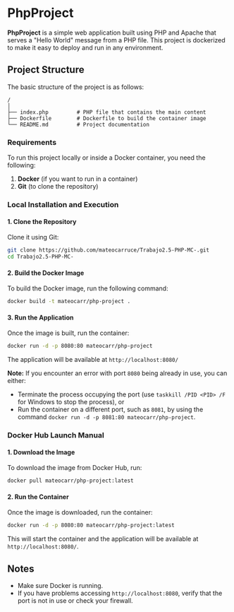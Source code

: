 # PhpProject

**PhpProject** is a simple web application built using PHP and Apache that serves a "Hello World" message from a PHP file. This project is dockerized to make it easy to deploy and run in any environment.

## Project Structure

The basic structure of the project is as follows:

```
/
│
├── index.php         # PHP file that contains the main content
├── Dockerfile        # Dockerfile to build the container image
└── README.md         # Project documentation
```

### Requirements

To run this project locally or inside a Docker container, you need the following:

1. **Docker** (if you want to run in a container)
2. **Git** (to clone the repository)

### Local Installation and Execution

#### 1. Clone the Repository

Clone it using Git:

```bash
git clone https://github.com/mateocarruce/Trabajo2.5-PHP-MC-.git
cd Trabajo2.5-PHP-MC-
```

#### 2. Build the Docker Image

To build the Docker image, run the following command:

```bash
docker build -t mateocarr/php-project .
```

#### 3. Run the Application

Once the image is built, run the container:

```bash
docker run -d -p 8080:80 mateocarr/php-project
```

The application will be available at `http://localhost:8080/` 

**Note:** If you encounter an error with port `8080` being already in use, you can either:
- Terminate the process occupying the port (use `taskkill /PID <PID> /F` for Windows to stop the process), or
- Run the container on a different port, such as `8081`, by using the command `docker run -d -p 8081:80 mateocarr/php-project`.

### Docker Hub Launch Manual

#### 1. Download the Image

To download the image from Docker Hub, run:

```bash
docker pull mateocarr/php-project:latest
```

#### 2. Run the Container

Once the image is downloaded, run the container:

```bash
docker run -d -p 8080:80 mateocarr/php-project:latest
```

This will start the container and the application will be available at `http://localhost:8080/`.

## Notes

- Make sure Docker is running.
- If you have problems accessing `http://localhost:8080`, verify that the port is not in use or check your firewall.

